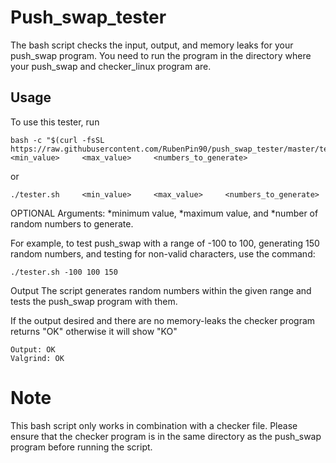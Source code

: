 
# Push_swap_tester
The bash script checks the input, output, and memory leaks for your push_swap program. You need to run the program in the directory where your push_swap and checker_linux program are.

## Usage

To use this tester, run
```
bash -c "$(curl -fsSL https://raw.githubusercontent.com/RubenPin90/push_swap_tester/master/tester.sh)" 	<min_value> 	<max_value> 	<numbers_to_generate>
```
or
```
./tester.sh 	<min_value> 	<max_value> 	<numbers_to_generate>
```
OPTIONAL Arguments: 
*minimum value, *maximum value, and *number of random numbers to generate.


For example, to test push_swap with a range of -100 to 100, generating 150 random numbers, and testing for non-valid characters, use the command:

```
./tester.sh -100 100 150
```


Output
The script generates random numbers within the given range and tests the push_swap program with them.

If the output desired and there are no memory-leaks the checker program returns "OK" otherwise it will show "KO"

```
Output: OK
Valgrind: OK
```

# Note
This bash script only works in combination with a checker file. Please ensure that the checker program is in the same directory as the push_swap program before running the script.


